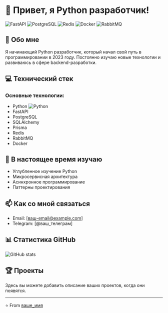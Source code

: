 # 👋 Привет, я Python разработчик!

![FastAPI](https://img.shields.io/badge/FastAPI-009688?style=for-the-badge&logo=FastAPI&logoColor=white)
![PostgreSQL](https://img.shields.io/badge/PostgreSQL-316192?style=for-the-badge&logo=postgresql&logoColor=white)
![Redis](https://img.shields.io/badge/Redis-DC382D?style=for-the-badge&logo=redis&logoColor=white)
![Docker](https://img.shields.io/badge/Docker-2496ED?style=for-the-badge&logo=docker&logoColor=white)
![RabbitMQ](https://img.shields.io/badge/RabbitMQ-FF6600?style=for-the-badge&logo=rabbitmq&logoColor=white)

## 🚀 Обо мне
Я начинающий Python разработчик, который начал свой путь в программировании в 2023 году. Постоянно изучаю новые технологии и развиваюсь в сфере backend-разработки.

## 💻 Технический стек

### Основные технологии:
- Python ![Python](https://img.shields.io/badge/Python-3776AB?style=for-the-badge&logo=python&logoColor=white)
- FastAPI
- PostgreSQL
- SQLAlchemy
- Prisma
- Redis
- RabbitMQ
- Docker

## 🌱 В настоящее время изучаю
- Углубленное изучение Python
- Микросервисная архитектура
- Асинхронное программирование
- Паттерны проектирования

## 📫 Как со мной связаться
- Email: [ваш-email@example.com]
- Telegram: [@ваш_телеграм]

## 📊 Статистика GitHub
![GitHub stats](https://github-readme-stats.vercel.app/api?username=ВАШ_ЮЗЕРНЕЙМ&show_icons=true&theme=radical)

## 🏆 Проекты
Здесь вы можете добавить описание ваших проектов, когда они появятся.

---
⭐️ From [ваше_имя](https://github.com/ваш_профиль)
